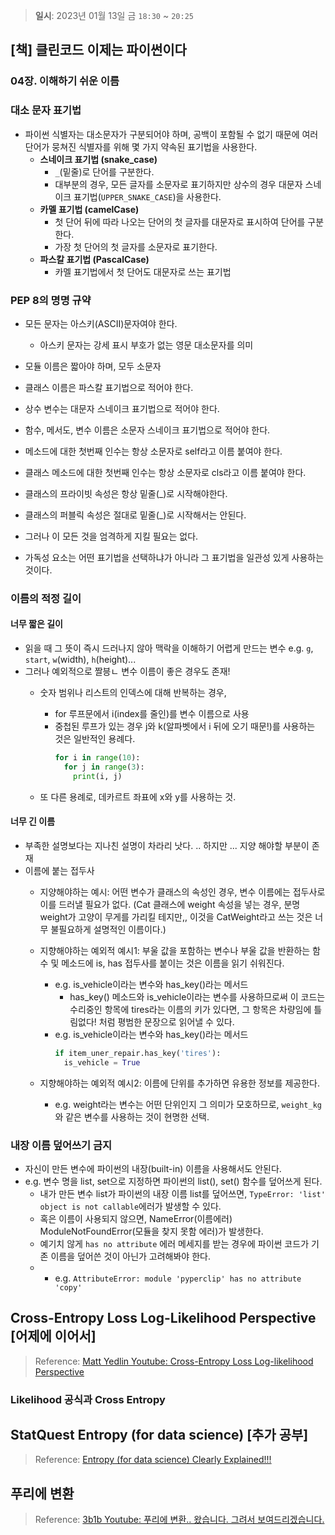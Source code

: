 > **일시**: 2023년 01월 13일 금 `18:30` ~ `20:25`

## [책] 클린코드 이제는 파이썬이다
### 04장. 이해하기 쉬운 이름
### 대소 문자 표기법
- 파이썬 식별자는 대소문자가 구분되어야 하며, 공백이 포함될 수 없기 때문에 여러 단어가 뭉쳐진 식별자를 위해 몇 가지 약속된 표기법을 사용한다.
  - **스네이크 표기법 (snake_case)**
    - `_`(밑줄)로 단어를 구분한다.
    - 대부분의 경우, 모든 글자를 소문자로 표기하지만 상수의 경우 대문자 스네이크 표기법(`UPPER_SNAKE_CASE`)을 사용한다.
  - **카멜 표기법 (camelCase)**
    - 첫 단어 뒤에 따라 나오는 단어의 첫 글자를 대문자로 표시하여 단어를 구분한다.
    - 가장 첫 단어의 첫 글자를 소문자로 표기한다. 
  - **파스칼 표기법 (PascalCase)**
    - 카멜 표기법에서 첫 단어도 대문자로 쓰는 표기법

### PEP 8의 명명 규약
  - 모든 문자는 아스키(ASCII)문자여야 한다. 
    - 아스키 문자는 강세 표시 부호가 없는 영문 대소문자를 의미
  - 모듈 이름은 짧아야 하며, 모두 소문자
  - 클래스 이름은 파스칼 표기법으로 적어야 한다.
  - 상수 변수는 대문자 스네이크 표기법으로 적어야 한다.
  - 함수, 메서도, 변수 이름은 소문자 스네이크 표기법으로 적어야 한다.
  - 메소드에 대한 첫번째 인수는 항상 소문자로 self라고 이름 붙여야 한다.
  - 클래스 메소드에 대한 첫번째 인수는 항상 소문자로 cls라고 이름 붙여야 한다.
  - 클래스의 프라이빗 속성은 항상 밑줄(\_)로 시작해야한다.
  - 클래스의 퍼블릭 속성은 절대로 밑줄(\_)로 시작해서는 안된다.

- 그러나 이 모든 것을 엄격하게 지킬 필요는 없다. 
- 가독성 요소는 어떤 표기법을 선택하냐가 아니라 그 표기법을 일관성 있게 사용하는 것이다. 

### 이름의 적정 길이
#### 너무 짧은 길이
- 읽을 때 그 뜻이 즉시 드러나지 않아 맥락을 이해하기 어렵게 만드는 변수 e.g. `g`, `start`, `w`(width), `h`(height)... 
- 그러나 예외적으로 짤븡ㄴ 변수 이름이 좋은 경우도 존재!
  - 숫자 범위나 리스트의 인덱스에 대해 반복하는 경우, 
    - for 루프문에서 i(index를 줄인)를 변수 이름으로 사용
    - 중첩된 루프가 있는 경우 j와 k(알파벳에서 i 뒤에 오기 때문!)를 사용하는 것은 일반적인 용례다.
      ```python
      for i in range(10):
        for j in range(3):
          print(i, j)
      ```
      
  - 또 다른 용례로, 데카르트 좌표에 x와 y를 사용하는 것. 

#### 너무 긴 이름
- 부족한 설명보다는 지나친 설명이 차라리 낫다. .. 하지만 ... 지양 해야할 부분이 존재
- 이름에 붙는 접두사
  - 지양해야하는 예시: 어떤 변수가 클래스의 속성인 경우, 변수 이름에는 접두사로 이를 드러낼 필요가 없다. (Cat 클래스에 weight 속성을 넣는 경우, 분명 weight가 고양이 무게를 가리킬 테지만,, 이것을 CatWeight라고 쓰는 것은 너무 불필요하게 설명적인 이름이다.)
  - 지향해야하는 예외적 예시1: 부울 값을 포함하는 변수나 부울 값을 반환하는 함수 및 메소드에 is, has 접두사를 붙이는 것은 이름을 읽기 쉬워진다. 
    - e.g. is_vehicle이라는 변수와 has_key()라는 메서드
      - has_key() 메소드와 is_vehicle이라는 변수를 사용하므로써 이 코드는 수리중인 항목에 tires라는 이름의 키가 있다면, 그 항목은 차량임에 틀림없다! 처럼 평범한 문장으로 읽어낼 수 있다.
    - e.g. is_vehicle이라는 변수와 has_key()라는 메서드
      ```python
      if item_uner_repair.has_key('tires'):
        is_vehicle = True
      ```
      
  - 지향해야하는 예외적 예시2: 이름에 단위를 추가하면 유용한 정보를 제공한다. 
    - e.g. weight라는 변수는 어떤 단위인지 그 의미가 모호하므로, `weight_kg`와 같은 변수를 사용하는 것이 현명한 선택. 
      
### 내장 이름 덮어쓰기 금지
- 자신이 만든 변수에 파이썬의 내장(built-in) 이름을 사용해서도 안된다.
- e.g. 변수 명을 list, set으로 지정하면 파이썬의 list(), set() 함수를 덮어쓰게 된다. 
  - 내가 만든 변수 list가 파이썬의 내장 이름 list를 덮어쓰면, `TypeError: 'list' object is not callable`에러가 발생할 수 있다. 
  - 혹은 이름이 사용되지 않으면, NameError(이름에러) ModuleNotFoundError(모듈을 찾지 못함 에러)가 발생한다. 
  - 예기치 않게 `has no attribute` 에러 메세지를 받는 경우에 파이썬 코드가 기존 이름을 덮어쓴 것이 아닌가 고려해봐야 한다.
  -   - e.g. `AttributeError: module 'pyperclip' has no attribute 'copy'`


## Cross-Entropy Loss Log-Likelihood Perspective [어제에 이어서]
> Reference: [Matt Yedlin Youtube: Cross-Entropy Loss Log-likelihood Perspective](https://www.youtube.com/watch?v=6hrnMvYcKVE)

### Likelihood 공식과 Cross Entropy

## StatQuest Entropy (for data science) [추가 공부]
> Reference: [Entropy (for data science) Clearly Explained!!!](https://youtu.be/YtebGVx-Fxw)


## 푸리에 변환
> Reference: [3b1b Youtube: 푸리에 변환.. 왔습니다. 그려서 보여드리겠습니다.](https://www.youtube.com/watch?v=Mc9PHZ3H36M)

      
